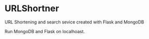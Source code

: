 # URLShortner
URL Shortening and search sevice created with Flask and MongoDB

Run MongoDB and Flask on localhoast.

